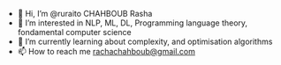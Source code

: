 - 👋 Hi, I’m @ruraito CHAHBOUB Rasha
- 👀 I’m interested in NLP, ML, DL, Programming language theory, fondamental computer science
- 🌱 I’m currently learning about complexity, and optimisation algorithms
- 📫 How to reach me rachachahboub@gmail.com

<!---
ruraito/ruraito is a ✨ special ✨ repository because its `README.md` (this file) appears on your GitHub profile.
You can click the Preview link to take a look at your changes.
--->

